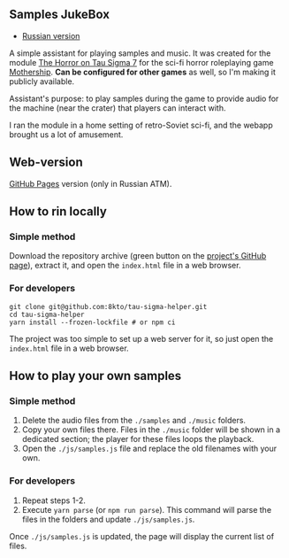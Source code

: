 Samples JukeBox
----
* [Russian version](./README.ru.md)


A simple assistant for playing samples and music. 
It was created for the module [The Horror on Tau Sigma 7](https://www.drivethrurpg.com/product/367968/The-Horror-on-Tau-Sigma-7) for the sci-fi horror roleplaying game [Mothership](https://www.mothershiprpg.com/).
**Can be configured for other games** as well, so I'm making it publicly available.

Assistant's purpose: to play samples during the game to provide audio for the machine (near the crater) that players can interact with.

I ran the module in a home setting of retro-Soviet sci-fi, and the webapp brought us a lot of amusement.


## Web-version
[GitHub Pages](https://8kto.github.io/tau-sigma-helper/) version (only in Russian ATM).


## How to rin locally

### Simple method
Download the repository archive (green button on the [project's GitHub page](https://github.com/8kto/tau-sigma-helper)), extract it, and open the `index.html` file in a web browser.

### For developers
```
git clone git@github.com:8kto/tau-sigma-helper.git
cd tau-sigma-helper
yarn install --frozen-lockfile # or npm ci
```
The project was too simple to set up a web server for it, so just open the `index.html` file in a web browser.


## How to play your own samples

### Simple method
1. Delete the audio files from the `./samples` and `./music` folders.
2. Copy your own files there. Files in the `./music` folder will be shown in a dedicated section; the player for these files loops the playback.
3. Open the `./js/samples.js` file and replace the old filenames with your own.

### For developers
1. Repeat steps 1-2.
2. Execute `yarn parse` (or `npm run parse`). This command will parse the files in the folders and update `./js/samples.js`.

Once `./js/samples.js` is updated, the page will display the current list of files.
